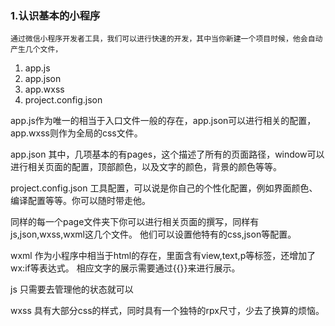 ### 1.认识基本的小程序
    通过微信小程序开发者工具，我们可以进行快速的开发，其中当你新建一个项目时候，他会自动产生几个文件，
    
1. app.js
2. app.json
3. app.wxss
4. project.config.json

app.js作为唯一的相当于入口文件一般的存在，app.json可以进行相关的配置，app.wxss则作为全局的css文件。

app.json
其中，几项基本的有pages，这个描述了所有的页面路径，window可以进行相关页面的配置，顶部颜色，以及文字的颜色，背景的颜色等等。

project.config.json
工具配置，可以说是你自己的个性化配置，例如界面颜色、编译配置等等。你可以随时带走他。

同样的每一个page文件夹下你可以进行相关页面的撰写，同样有js,json,wxss,wxml这几个文件。
他们可以设置他特有的css,json等配置。

wxml
作为小程序中相当于html的存在，里面含有view,text,p等标签，还增加了wx:if等表达式。
相应文字的展示需要通过{{}}来进行展示。

js
只需要去管理他的状态就可以

wxss
具有大部分css的样式，同时具有一个独特的rpx尺寸，少去了换算的烦恼。



